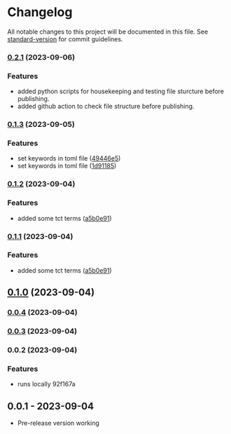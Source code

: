 # Changelog

All notable changes to this project will be documented in this file. See [standard-version](https://github.com/conventional-changelog/standard-version) for commit guidelines.

### [0.2.1](https://github.com/pavelapekhtin/vscode-charteing-syntax/compare/v0.2.0...v0.2.1) (2023-09-06)

### Features

* added python scripts for housekeeping and testing file sturcture before publishing.
* added github action to check file structure before publishing.

### [0.1.3](https://github.com/pavelapekhtin/vscode-charteing-syntax/compare/v0.1.2...v0.1.3) (2023-09-05)


### Features

* set keywords in toml file ([49446e5](https://github.com/pavelapekhtin/vscode-charteing-syntax/commit/49446e512f0832cfc231dd641fa1d6a91f335e43))
* set keywords in toml file ([1d91185](https://github.com/pavelapekhtin/vscode-charteing-syntax/commit/1d91185dc82e18da9c8c649374cb4fda2607205e))

### [0.1.2](https://github.com/pavelapekhtin/vscode-charteing-syntax/compare/v0.1.0...v0.1.2) (2023-09-04)


### Features

* added some tct terms ([a5b0e91](https://github.com/pavelapekhtin/vscode-charteing-syntax/commit/a5b0e91ccdede3cdbb11a99e5f49325b363cfdf0))

### [0.1.1](https://github.com/pavelapekhtin/vscode-charteing-syntax/compare/v0.1.0...v0.1.1) (2023-09-04)


### Features

* added some tct terms ([a5b0e91](https://github.com/pavelapekhtin/vscode-charteing-syntax/commit/a5b0e91ccdede3cdbb11a99e5f49325b363cfdf0))

## [0.1.0](https://github.com/pavelapekhtin/vscode-charteing-syntax/compare/v0.0.4...v0.1.0) (2023-09-04)

### [0.0.4](https://github.com/pavelapekhtin/vscode-charteing-syntax/compare/v0.0.3...v0.0.4) (2023-09-04)

### [0.0.3](https://github.com/pavelapekhtin/vscode-charteing-syntax/compare/v0.0.2...v0.0.3) (2023-09-04)

### 0.0.2 (2023-09-04)

### Features

* runs locally 92f167a

## 0.0.1 - 2023-09-04

* Pre-release version working

